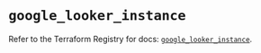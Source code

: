 # `google_looker_instance`

Refer to the Terraform Registry for docs: [`google_looker_instance`](https://registry.terraform.io/providers/hashicorp/google-beta/6.23.0/docs/resources/google_looker_instance).
